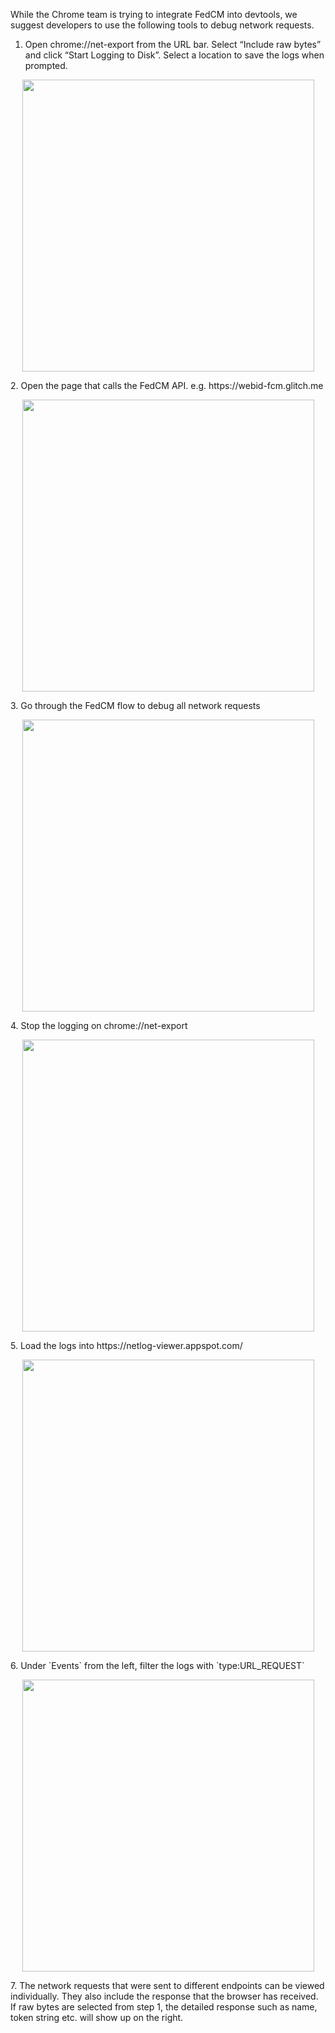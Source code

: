 While the Chrome team is trying to integrate FedCM into devtools, we suggest developers to use the following tools to debug network requests.

1. Open chrome://net-export from the URL bar. Select “Include raw bytes” and
click “Start Logging to Disk”. Select a location to save the logs when prompted.
<p align="center">
     <img width="467" src="https://github.com/fedidcg/FedCM/blob/main/explorations/static/net-export/net-export-entry.png?raw=true"/>
</p>
2. Open the page that calls the FedCM API. e.g. https://webid-fcm.glitch.me
<p align="center">
     <img width="467" src="https://github.com/fedidcg/FedCM/blob/main/explorations/static/net-export/fedcm-1.png?raw=true"/>
</p>
3. Go through the FedCM flow to debug all network requests
<p align="center">
     <img width="467" src="https://github.com/fedidcg/FedCM/blob/main/explorations/static/net-export/fedcm-2.png?raw=true"/>
</p>
4. Stop the logging on chrome://net-export
<p align="center">
     <img width="467" src="https://github.com/fedidcg/FedCM/blob/main/explorations/static/net-export/net-export-stop.png?raw=true"/>
</p>
5. Load the logs into https://netlog-viewer.appspot.com/
<p align="center">
     <img width="467" src="https://github.com/fedidcg/FedCM/blob/main/explorations/static/net-export/netlog-viewer-entry.png?raw=true"/>
</p>
6. Under `Events` from the left, filter the logs with `type:URL_REQUEST`
<p align="center">
     <img width="467" src="https://github.com/fedidcg/FedCM/blob/main/explorations/static/net-export/netlog-viewer-example.png?raw=true"/>
</p>
7. The network requests that were sent to different endpoints can be viewed
individually. They also include the response that the browser has received. If
raw bytes are selected from step 1, the detailed response such as name, token
string etc. will show up on the right.
